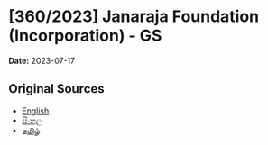 # [360/2023] Janaraja Foundation (Incorporation) - GS

**Date:** 2023-07-17

## Original Sources

- [English](https://documents.gov.lk/view/bills/2023/7/360-2023_E.pdf)
- [සිංහල](https://documents.gov.lk/view/bills/2023/7/360-2023_S.pdf)
- [தமிழ்](https://documents.gov.lk/view/bills/2023/7/360-2023_T.pdf)

